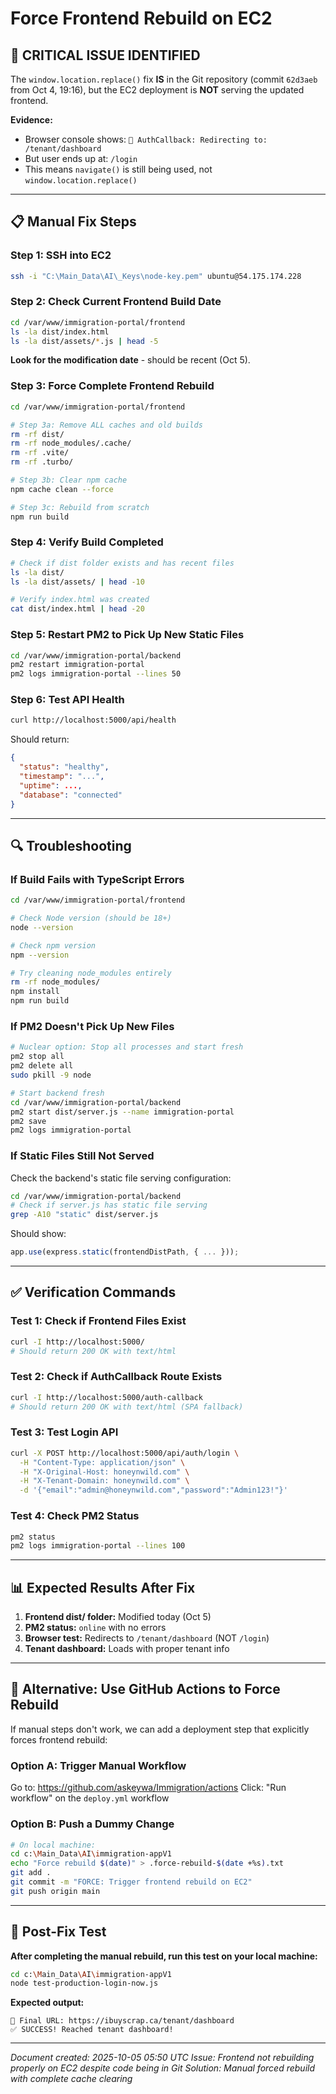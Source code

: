 # Force Frontend Rebuild on EC2

## 🚨 CRITICAL ISSUE IDENTIFIED

The `window.location.replace()` fix **IS** in the Git repository (commit `62d3aeb` from Oct 4, 19:16), but the EC2 deployment is **NOT** serving the updated frontend.

**Evidence:**
- Browser console shows: `🔄 AuthCallback: Redirecting to: /tenant/dashboard`
- But user ends up at: `/login`
- This means `navigate()` is still being used, not `window.location.replace()`

---

## 📋 Manual Fix Steps

### Step 1: SSH into EC2
```bash
ssh -i "C:\Main_Data\AI\_Keys\node-key.pem" ubuntu@54.175.174.228
```

### Step 2: Check Current Frontend Build Date
```bash
cd /var/www/immigration-portal/frontend
ls -la dist/index.html
ls -la dist/assets/*.js | head -5
```

**Look for the modification date** - should be recent (Oct 5).

### Step 3: Force Complete Frontend Rebuild
```bash
cd /var/www/immigration-portal/frontend

# Step 3a: Remove ALL caches and old builds
rm -rf dist/
rm -rf node_modules/.cache/
rm -rf .vite/
rm -rf .turbo/

# Step 3b: Clear npm cache
npm cache clean --force

# Step 3c: Rebuild from scratch
npm run build
```

### Step 4: Verify Build Completed
```bash
# Check if dist folder exists and has recent files
ls -la dist/
ls -la dist/assets/ | head -10

# Verify index.html was created
cat dist/index.html | head -20
```

### Step 5: Restart PM2 to Pick Up New Static Files
```bash
cd /var/www/immigration-portal/backend
pm2 restart immigration-portal
pm2 logs immigration-portal --lines 50
```

### Step 6: Test API Health
```bash
curl http://localhost:5000/api/health
```

Should return:
```json
{
  "status": "healthy",
  "timestamp": "...",
  "uptime": ...,
  "database": "connected"
}
```

---

## 🔍 Troubleshooting

### If Build Fails with TypeScript Errors
```bash
cd /var/www/immigration-portal/frontend

# Check Node version (should be 18+)
node --version

# Check npm version
npm --version

# Try cleaning node_modules entirely
rm -rf node_modules/
npm install
npm run build
```

### If PM2 Doesn't Pick Up New Files
```bash
# Nuclear option: Stop all processes and start fresh
pm2 stop all
pm2 delete all
sudo pkill -9 node

# Start backend fresh
cd /var/www/immigration-portal/backend
pm2 start dist/server.js --name immigration-portal
pm2 save
pm2 logs immigration-portal
```

### If Static Files Still Not Served
Check the backend's static file serving configuration:

```bash
cd /var/www/immigration-portal/backend
# Check if server.js has static file serving
grep -A10 "static" dist/server.js
```

Should show:
```javascript
app.use(express.static(frontendDistPath, { ... }));
```

---

## ✅ Verification Commands

### Test 1: Check if Frontend Files Exist
```bash
curl -I http://localhost:5000/
# Should return 200 OK with text/html
```

### Test 2: Check if AuthCallback Route Exists
```bash
curl -I http://localhost:5000/auth-callback
# Should return 200 OK with text/html (SPA fallback)
```

### Test 3: Test Login API
```bash
curl -X POST http://localhost:5000/api/auth/login \
  -H "Content-Type: application/json" \
  -H "X-Original-Host: honeynwild.com" \
  -H "X-Tenant-Domain: honeynwild.com" \
  -d '{"email":"admin@honeynwild.com","password":"Admin123!"}'
```

### Test 4: Check PM2 Status
```bash
pm2 status
pm2 logs immigration-portal --lines 100
```

---

## 📊 Expected Results After Fix

1. **Frontend dist/ folder:** Modified today (Oct 5)
2. **PM2 status:** `online` with no errors
3. **Browser test:** Redirects to `/tenant/dashboard` (NOT `/login`)
4. **Tenant dashboard:** Loads with proper tenant info

---

## 🚀 Alternative: Use GitHub Actions to Force Rebuild

If manual steps don't work, we can add a deployment step that explicitly forces frontend rebuild:

### Option A: Trigger Manual Workflow
Go to: https://github.com/askeywa/Immigration/actions
Click: "Run workflow" on the `deploy.yml` workflow

### Option B: Push a Dummy Change
```bash
# On local machine:
cd c:\Main_Data\AI\immigration-appV1
echo "Force rebuild $(date)" > .force-rebuild-$(date +%s).txt
git add .
git commit -m "FORCE: Trigger frontend rebuild on EC2"
git push origin main
```

---

## 📝 Post-Fix Test

**After completing the manual rebuild, run this test on your local machine:**

```bash
cd c:\Main_Data\AI\immigration-appV1
node test-production-login-now.js
```

**Expected output:**
```
📍 Final URL: https://ibuyscrap.ca/tenant/dashboard
✅ SUCCESS! Reached tenant dashboard!
```

---

*Document created: 2025-10-05 05:50 UTC*
*Issue: Frontend not rebuilding properly on EC2 despite code being in Git*
*Solution: Manual forced rebuild with complete cache clearing*

